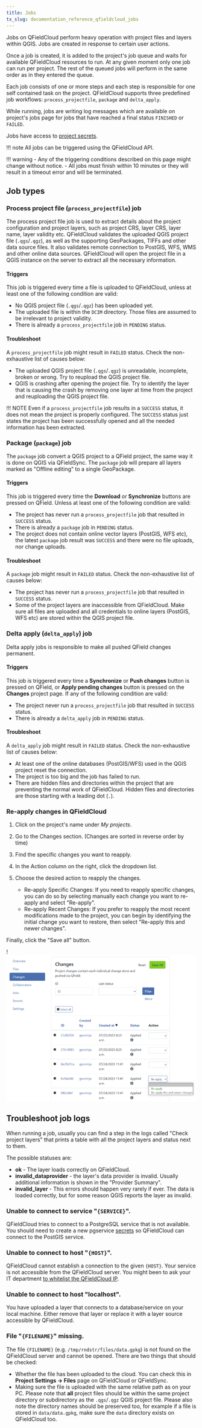 ```yaml
---
title: Jobs
tx_slug: documentation_reference_qfieldcloud_jobs
---
```


Jobs on QFieldCloud perform heavy operation with project files and layers within QGIS. Jobs are created in response to certain user actions.

Once a job is created, it is added to the project's job queue and waits for available QFieldCloud resources to run. At any given moment only one job can run per project. The rest of the queued jobs will perform in the same order as in they entered the queue.

Each job consists of one or more steps and each step is responsible for one self contained task on the project. QFieldCloud supports three predefined job workflows: `process_projectfile`, `package` and `delta_apply`.

While running, jobs are writing log messages which are available on project's jobs page for jobs that have reached a final status `FINISHED` or `FAILED`.

Jobs have access to [project secrets](projects.md#secrets).

!!! note
    All jobs can be triggered using the QFieldCloud API.

!!! warning
    - Any of the triggering conditions described on this page might change without notice.
    - All jobs must finish within 10 minutes or they will result in a timeout error and will be terminated.

## Job types

### Process project file (`process_projectfile`) job

The process project file job is used to extract details about the project configuration and project layers, such as project CRS, layer CRS, layer name, layer validity etc. QFieldCloud validates the uploaded QGIS project file (`.qgs`/`.qgz`), as well as the supporting GeoPackages, TIFFs and other data source files. It also validates remote connection to PostGIS, WFS, WMS and other online data sources. QFieldCloud will open the project file in a QGIS instance on the server to extract all the necessary information.

#### Triggers

This job is triggered every time a file is uploaded to QFieldCloud, unless at least one of the following condition are valid:

- No QGIS project file (`.qgs`/`.qgz`) has been uploaded yet.
- The uploaded file is within the `DCIM` directory. Those files are assumed to be irrelevant to project validity.
- There is already a `process_projectfile` job in `PENDING` status.

#### Troubleshoot

A `process_projectfile` job might result in `FAILED` status. Check the non-exhaustive list of causes below:

- The uploaded QGIS project file (`.qgs`/`.qgz`) is unreadable, incomplete, broken or wrong. Try to reupload the QGIS project file.
- QGIS is crashing after opening the project file. Try to identify the layer that is causing the crash by removing one layer at time from the project and reuploading the QGIS project file.

!!! NOTE
    Even if a `process_projectfile` job results in a `SUCCESS` status, it does not mean the project is properly configured. The `SUCCESS` status just states the project has been successfully opened and all the needed information has been extracted.

### Package (`package`) job

The `package` job convert a QGIS project to a QField project, the same way it is done on QGIS via QFieldSync. The `package` job will prepare all layers marked as "Offline editing" to a single GeoPackage.

#### Triggers

This job is triggered every time the **Download** or **Synchronize** buttons are pressed on QField. Unless at least one of the following condition are valid:

- The project has never run a `process_projectfile` job that resulted in `SUCCESS` status.
- There is already a `package` job in `PENDING` status.
- The project does not contain online vector layers (PostGIS, WFS etc), the latest `package` job result was `SUCCESS` and there were no file uploads, nor change uploads.
#### Troubleshoot

A `package` job might result in `FAILED` status. Check the non-exhaustive list of causes below:

- The project has never run a `process_projectfile` job that resulted in `SUCCESS` status.
- Some of the project layers are inaccessible from QFieldCloud. Make sure all files are uploaded and all credentials to online layers (PostGIS, WFS etc) are stored within the QGIS project file.

### Delta apply (`delta_apply`) job

Delta apply jobs is responsible to make all pushed QField changes permanent.

#### Triggers

This job is triggered every time a **Synchronize** or **Push changes** button is pressed on QField, or **Apply pending changes** button is pressed on the **Changes** project page. If any of the following condition are valid:

- The project never run a `process_projectfile` job that resulted in `SUCCESS` status.
- There is already a `delta_apply` job in `PENDING` status.

#### Troubleshoot

A `delta_apply` job might result in `FAILED` status. Check the non-exhaustive list of causes below:

- At least one of the online databases (PostGIS/WFS) used in the QGIS project reset the connection.
- The project is too big and the job has failed to run.
- There are hidden files and directories within the project that are preventing the normal work of QFieldCloud. Hidden files and directories are those starting with a leading dot (`.`).

### Re-apply changes in QFieldCloud

1. Click on the project's name under _My projects_.
2. Go to the Changes section. (Changes are sorted in reverse order by time)
3. Find the specific changes you want to reapply.
4. In the Action column on the right, click the dropdown list.
5. Choose the desired action to reapply the changes.

    - Re-apply Specific Changes: If you need to reapply specific changes, you can do so by selecting manually each change you want to re-apply and select "Re-apply".
    - Re-apply Recent Changes: If you prefer to reapply  the most recent modifications made to the project, you can begin by identifying the initial change you want to restore, then select "Re-apply this and newer changes".

Finally, click the "Save all" button.

!![Re-apply changes](../../assets/images/re-apply-changes-in-qfieldcloud.png)

## Troubleshoot job logs

When running a job, usually you can find a step in the logs called "Check project layers" that prints a table with all the project layers and status next to them.

The possible statuses are:

- **ok** - The layer loads correctly on QFieldCloud.
- **invalid_dataprovider** - the layer's data provider is invalid. Usually additional information is shown in the "Provider Summary".
- **invalid_layer** - This errors should happen very rarely if ever. The data is loaded correctly, but for some reason QGIS reports the layer as invalid.


### Unable to connect to service "`{SERVICE}`".

QFieldCloud tries to connect to a PostgreSQL service that is not available. You should need to create a new pgservice [secrets](./projects.md#secrets) so QFieldCloud can connect to the PostGIS service.

### Unable to connect to host "`{HOST}`".

QFieldCloud cannot establish a connection to the given `{HOST}`. Your service is not accessible from the QFieldCloud server. You might been to ask your IT department [to whitelist the QFieldCloud IP](./specs.md#firewall-configuration).

### Unable to connect to host "localhost".

You have uploaded a layer that connects to a database/service on your local machine. Either remove that layer or replace it with a layer source accessible by QFieldCloud.

### File "`{FILENAME}`" missing.

The file `{FILENAME}` (e.g. `/tmp/rndstr/files/data.gpkg`) is not found on the QFieldCloud server and cannot be opened. There are two things that should be checked:

- Whether the file has been uploaded to the cloud. You can check this in **Project Settings -> Files** page on QFieldCloud or QFieldSync.
- Making sure the file is uploaded with the same relative path as on your PC. Please note that **all** project files should be within the same project directory or subdirectory as the `.qgs`/`.qgz` QGIS project file. Please also note the directory names should be preserved too, for example if a file is stored in `data/data.gpkg`, make sure the `data` directory exists on QFieldCloud too.
